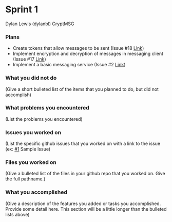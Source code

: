 # Sprint 1

Dylan Lewis (dylanbl)
CryptMSG

### Plans
- Create tokens that allow messages to be sent (Issue #18 [Link](https://github.com/utk-cs340-fall22/CryptMSG/issues/18))
- Implement encryption and decryption of messages in messaging client (Issue #17 [Link](https://github.com/utk-cs340-fall22/CryptMSG/issues/17))
- Implement a basic messaging service (Issue #2 [Link](https://github.com/utk-cs340-fall22/CryptMSG/issues/2))

### What you did not do
(Give a short bulleted list of the items that you planned to do, but did not accomplish)

### What problems you encountered
(List the problems you encountered)

### Issues you worked on
(List the specific github issues that you worked on with a link to the issue (ex: [#1](https://github.com/utk-cs340-fall22/ClassInfo/issues/1) Sample Issue)

### Files you worked on
(Give a bulleted list of the files in your github repo that you worked on. Give the full pathname.)

### What you accomplished
(Give a description of the features you added or tasks you accomplished. Provide some detail here. This section will be a little longer than the bulleted lists above) 
